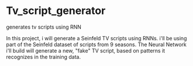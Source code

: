 # Tv_script_generator
generates tv scripts using RNN

In this project, i will generate a Seinfeld TV scripts using RNNs. i'll be using part of the Seinfeld dataset of scripts from 9 seasons. The Neural Network i'll build will generate a new, "fake" TV script, based on patterns it recognizes in the training data.
